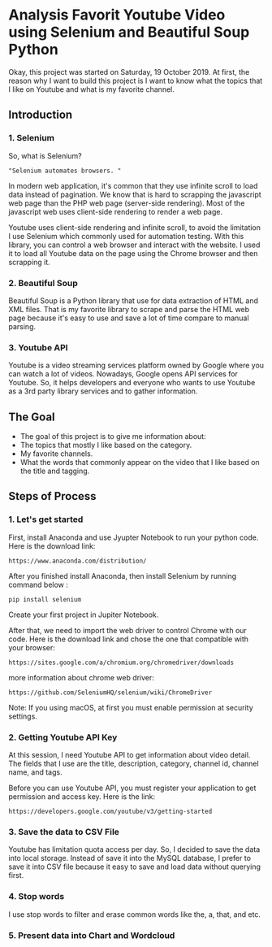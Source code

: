 # Analysis Favorit Youtube Video using Selenium and Beautiful Soup Python


Okay, this project was started on Saturday, 19 October 2019. At first, the reason why I want to build this project is I want to know what the topics that I like on Youtube and what is my favorite channel. 

## Introduction 

### 1. Selenium

So, what is Selenium? 

```
"Selenium automates browsers. "
```

In modern web application, it's common that they use infinite scroll to load data instead of pagination. We know that is hard to scrapping the javascript web page than the PHP web page (server-side rendering). Most of the javascript web uses client-side rendering to render a web page.  

Youtube uses client-side rendering and infinite scroll, to avoid the limitation I use Selenium which commonly used for automation testing. With this library, you can control a web browser and interact with the website. I used it to load all Youtube data on the page using the Chrome browser and then scrapping it.

### 2. Beautiful Soup

Beautiful Soup is a Python library that use for data extraction of HTML and XML files. That is my favorite library to scrape and parse the HTML web page because it's easy to use and save a lot of time compare to manual parsing. 

### 3. Youtube API

Youtube is a video streaming services platform owned by Google where you can watch a lot of videos. Nowadays, Google opens API services for Youtube. So, it helps developers and everyone who wants to use Youtube as a 3rd party library services and to gather information.


## The Goal 
* The goal of this project is to give me information about: 
* The topics that mostly I like based on the category.
* My favorite channels.
* What the words that commonly appear on the video that I like based on the title and tagging. 

## Steps of Process

### 1. Let's get started
First, install Anaconda and use Jyupter Notebook to run your python code. Here is the download link: 
```
https://www.anaconda.com/distribution/
```

After you finished install Anaconda, then install Selenium by running command below :
```
pip install selenium
```

Create your first project in Jupiter Notebook.  

After that, we need to import the web driver to control Chrome with our code. Here is the download link and chose the one that compatible with your browser: 
```
https://sites.google.com/a/chromium.org/chromedriver/downloads
```

more information about chrome web driver: 
```
https://github.com/SeleniumHQ/selenium/wiki/ChromeDriver
```

Note: If you using macOS, at first you must enable permission at security settings. 

### 2. Getting Youtube API Key 
At this session, I need Youtube API to get information about video detail. The fields that I use are the title, description, category, channel id, channel name, and tags.

Before you can use Youtube API, you must register your application to get permission and access key.
Here is the link: 
```
https://developers.google.com/youtube/v3/getting-started
```

### 3. Save the data to CSV File

Youtube has limitation quota access per day. So, I decided to save the data into local storage. Instead of save it into the MySQL database, I prefer to save it into CSV file because it easy to save and load data without querying first.

### 4. Stop words

I use stop words to filter and erase common words like the, a, that, and etc.

### 5. Present data into Chart and Wordcloud

